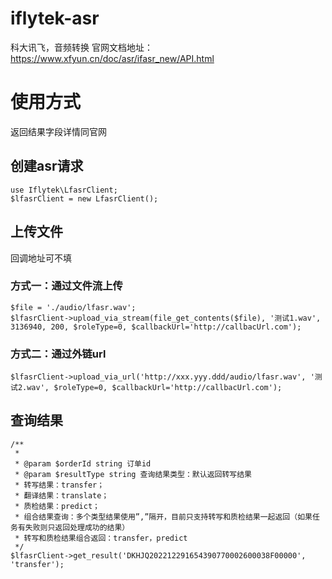 # iflytek-asr

科大讯飞，音频转换
官网文档地址：https://www.xfyun.cn/doc/asr/ifasr_new/API.html

# 使用方式

返回结果字段详情同官网

## 创建asr请求

```
use Iflytek\LfasrClient;
$lfasrClient = new LfasrClient();
```

## 上传文件

回调地址可不填

### 方式一：通过文件流上传

```
$file = './audio/lfasr.wav';
$lfasrClient->upload_via_stream(file_get_contents($file), '测试1.wav', 3136940, 200, $roleType=0, $callbackUrl='http://callbacUrl.com');
```

### 方式二：通过外链url

```
$lfasrClient->upload_via_url('http://xxx.yyy.ddd/audio/lfasr.wav', '测试2.wav', $roleType=0, $callbackUrl='http://callbacUrl.com');
```

## 查询结果

```
/**
 *
 * @param $orderId string 订单id
 * @param $resultType string 查询结果类型：默认返回转写结果
 * 转写结果：transfer；
 * 翻译结果：translate；
 * 质检结果：predict；
 * 组合结果查询：多个类型结果使用”,”隔开，目前只支持转写和质检结果一起返回（如果任务有失败则只返回处理成功的结果）
 * 转写和质检结果组合返回：transfer，predict
 */
$lfasrClient->get_result('DKHJQ202212291654390770002600038F00000', 'transfer');
```